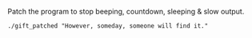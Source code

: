Patch the program to stop beeping, countdown, sleeping & slow output.

```
./gift_patched "However, someday, someone will find it."
```
